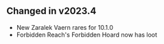 ## Changed in v2023.4

* New Zaralek Vaern rares for 10.1.0
* Forbidden Reach's Forbidden Hoard now has loot

